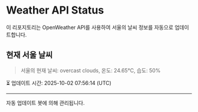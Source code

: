 
# Weather API Status

이 리포지토리는 OpenWeather API를 사용하여 서울의 날씨 정보를 자동으로 업데이트합니다.

## 현재 서울 날씨
> 서울의 현재 날씨: overcast clouds, 온도: 24.65°C, 습도: 50%

⏳ 업데이트 시간: 2025-10-02 07:56:14 (UTC)

---
자동 업데이트 봇에 의해 관리됩니다.
